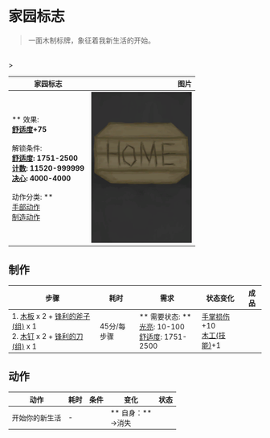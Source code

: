 # 家园标志  
> 一面木制标牌，象征着我新生活的开始。  
<br>  
>   
  
  家园标志  |   图片   
 ----  |  ----:   
 ** 效果: **<br>[舒适度](Comfort.md)+75<br><br>** 解锁条件: **<br>[舒适度](Comfort.md): 1751-2500<br>[计数](Counter.md): 11520-999999<br>[决心](Determination.md): 4000-4000<br><br>** 动作分类: **<br>[手部动作](HandAction.md)<br>[制造动作](CraftAction.md)  |  <img decoding="async" src="Sprite/HomeSign.png" href="a.md" style="max-width:300px;max-height:300px;">   
  
## 制作  
步骤  |  耗时  |  需求  |  状态变化  |  成品  
----  |  ----  |  ----  |  ----  |  ----  
1. [木板](Plank.md) x 2 + [锋利的斧子(组)](GpTag_AxeAdv.md) x 1<br>2. [木钉](Treenail.md) x 2 + [锋利的刀(组)](GpTag_CutterAdv.md) x 1  |  45分/每步骤  |  ** 需要状态: **<br>[光亮](Light.md): 10-100<br>[舒适度](Comfort.md): 1751-2500  |  [手掌损伤](HandDamage.md)+10<br>[木工(技能)](Skill_Woodworking.md)+1  |    
## 动作  
动作  |  耗时  |  条件  |  变化  |  状态  
----  |  ----  |  ----  |  ----  |  ----  
开始你的新生活<br>  |  -  |    |  ** 自身：**<br>→消失  |    


<script>document.title="家园标志 - 卡牌生存百科 Card Survival Wiki";</script>